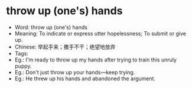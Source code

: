 # throw up (one's) hands

- Word: throw up (one's) hands
- Meaning: To indicate or express utter hopelessness; To submit or give up.
- Chinese: 举起手来；撒手不干；绝望地放弃
- Tags: 
- Eg.: I'm ready to throw up my hands after trying to train this unruly puppy.
- Eg.: Don't just throw up your hands—keep trying.
- Eg.: He threw up his hands and abandoned the argument.
